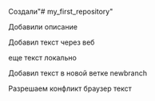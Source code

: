 Создали"# my_first_repository" 

Добавили описание

Добавил текст через веб


еще текст локально 

Добавил текст в новой ветке newbranch

Разрешаем конфликт браузер текст
